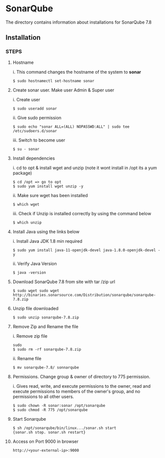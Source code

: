 # SonarQube
The directory contains information about installations for SonarQube 7.8
## Installation

### STEPS
1. Hostname

     i. This command changes the hostname of the system to **sonar**
     
     ```shell
     $ sudo hostnamectl set-hostname sonar
     ```
     
2. Create sonar user. Make user Admin & Super user

     i. Create user
     
     ```shell
    $ sudo useradd sonar
    ```
    
    ii. Give sudo permission
    
    ```shell
    $ sudo echo "sonar ALL=(ALL) NOPASSWD:ALL" | sudo tee /etc/sudoers.d/sonar
    ```
    
    iii. Switch to become user
    
    ```shell
    $ su - sonar
     ```

3. Install dependencies

     i. cd to opt & install wget and unzip (note it wont install in /opt its a yum package)
     
    ```shell
    $ cd /opt => go to opt
    $ sudo yum install wget unzip -y
    ```
    
    ii. Make sure wget has been installed
    ```shell
    $ which wget
    ```
    
    iii. Check if Unzip is installed correctly by using the command below
    ```shell
    $ which unzip
    ```
    
4. Install Java using the links below

    i. Install Java JDK 1.8 min required
    
    ```shell
    $ sudo yum install java-11-openjdk-devel java-1.8.0-openjdk-devel -y
    ```

    ii. Verify Java Version
    
    ```shell
    $ java -version 
    ```
    
5. Download SonarQube 7.8 from site with tar /zip url

    ```shell
    $ sudo wget sudo wget http://binaries.sonarsource.com/Distribution/sonarqube/sonarqube-7.8.zip
    ```
    
6. Unzip file downloaded

    ```shell
    $ sudo unzip sonarqube-7.8.zip
    ```
    
7. Remove Zip and Rename the file
     
     i. Remove zip file
     
    ```shell
    sudo 
    $ sudo rm -rf sonarqube-7.8.zip
    ```
    
    ii. Rename file
    ```shell
    $ mv sonarqube-7.8/ sonnarqube
    ```
    
8. Permissions. Change group & owner of directory to 775 permission.

     i. Gives read, write, and execute permissions to the owner, read and execute permissions to members of the owner's group, and no permissions to all other users.
     
    ```shell
    $ sudo chown -R sonar:sonar /opt/sonarqube
    $ sudo chmod -R 775 /opt/sonarqube
    ```
    
9. Start Sonarqube

    ```shell
    $ sh /opt/sonarqube/bin/linux.../sonar.sh start
    {sonar.sh stop. sonar.sh restart}
    ```
   
10. Access on Port 9000 in browser

    ```shell
    http://<your-external-ip>:9000
    ```
